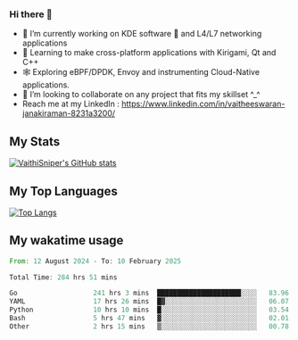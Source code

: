 ### Hi there 👋

- 🔭 I’m currently working on KDE software 💓 and L4/L7 networking applications 
- 📖 Learning to make cross-platform applications with Kirigami, Qt and C++
- 🕸️ Exploring eBPF/DPDK, Envoy and instrumenting Cloud-Native applications. 
- 👯 I’m looking to collaborate on any project that fits my skillset ^_^
- Reach me at my LinkedIn : https://www.linkedin.com/in/vaitheeswaran-janakiraman-8231a3200/

## My Stats
[![VaithiSniper's GitHub stats](https://github-readme-stats.vercel.app/api?username=VaithiSniper&hide=stars&theme=radical)](https://github.com/anuraghazra/github-readme-stats)

## My Top Languages

[![Top Langs](https://github-readme-stats.vercel.app/api/top-langs/?username=VaithiSniper&layout=compact)](https://github.com/anuraghazra/github-readme-stats)

## My wakatime usage

<!--START_SECTION:waka-->

```rust
From: 12 August 2024 - To: 10 February 2025

Total Time: 284 hrs 51 mins

Go                   241 hrs 3 mins  █████████████████████░░░░   83.96 %
YAML                 17 hrs 26 mins  █▓░░░░░░░░░░░░░░░░░░░░░░░   06.07 %
Python               10 hrs 10 mins  █░░░░░░░░░░░░░░░░░░░░░░░░   03.54 %
Bash                 5 hrs 47 mins   ▓░░░░░░░░░░░░░░░░░░░░░░░░   02.01 %
Other                2 hrs 15 mins   ▒░░░░░░░░░░░░░░░░░░░░░░░░   00.78 %
```

<!--END_SECTION:waka-->
